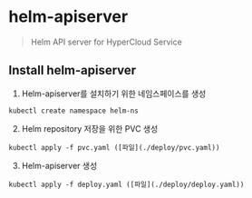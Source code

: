 # helm-apiserver

> Helm API server for HyperCloud Service

## Install helm-apiserver
1. Helm-apiserver를 설치하기 위한 네임스페이스를 생성
```shell
kubectl create namespace helm-ns
```
2. Helm repository 저장을 위한 PVC 생성
```shell
kubectl apply -f pvc.yaml ([파일](./deploy/pvc.yaml))
```
3. Helm-apiserver 생성
```shell
kubectl apply -f deploy.yaml ([파일](./deploy/deploy.yaml))
```
